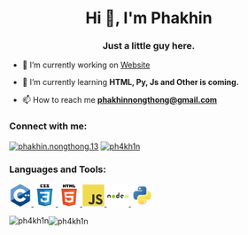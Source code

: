 <h1 align="center">Hi 👋, I'm Phakhin</h1>
<h3 align="center">Just a little guy here.</h3>

- 🔭 I’m currently working on [Website](https://github.com/Ph4kh1n/ph4kh1n.github.io)

- 🌱 I’m currently learning **HTML, Py, Js and Other is coming.**

- 📫 How to reach me **phakhinnongthong@gmail.com**

<h3 align="left">Connect with me:</h3>
<p align="left">
<a href="https://fb.com/phakhin.nongthong.13" target="blank"><img align="center" src="https://raw.githubusercontent.com/rahuldkjain/github-profile-readme-generator/master/src/images/icons/Social/facebook.svg" alt="phakhin.nongthong.13" height="30" width="40" /></a>
<a href="https://instagram.com/ph4kh1n" target="blank"><img align="center" src="https://raw.githubusercontent.com/rahuldkjain/github-profile-readme-generator/master/src/images/icons/Social/instagram.svg" alt="ph4kh1n" height="30" width="40" /></a>
</p>

<h3 align="left">Languages and Tools:</h3>
<p align="left"> <a href="https://www.w3schools.com/cpp/" target="_blank" rel="noreferrer"> <img src="https://raw.githubusercontent.com/devicons/devicon/master/icons/cplusplus/cplusplus-original.svg" alt="cplusplus" width="40" height="40"/> </a> <a href="https://www.w3schools.com/css/" target="_blank" rel="noreferrer"> <img src="https://raw.githubusercontent.com/devicons/devicon/master/icons/css3/css3-original-wordmark.svg" alt="css3" width="40" height="40"/> </a> <a href="https://www.w3.org/html/" target="_blank" rel="noreferrer"> <img src="https://raw.githubusercontent.com/devicons/devicon/master/icons/html5/html5-original-wordmark.svg" alt="html5" width="40" height="40"/> </a> <a href="https://developer.mozilla.org/en-US/docs/Web/JavaScript" target="_blank" rel="noreferrer"> <img src="https://raw.githubusercontent.com/devicons/devicon/master/icons/javascript/javascript-original.svg" alt="javascript" width="40" height="40"/> </a> <a href="https://nodejs.org" target="_blank" rel="noreferrer"> <img src="https://raw.githubusercontent.com/devicons/devicon/master/icons/nodejs/nodejs-original-wordmark.svg" alt="nodejs" width="40" height="40"/> </a> <a href="https://www.python.org" target="_blank" rel="noreferrer"> <img src="https://raw.githubusercontent.com/devicons/devicon/master/icons/python/python-original.svg" alt="python" width="40" height="40"/> </a> </p>

<p><img align="left" src="https://github-readme-stats.vercel.app/api/top-langs?username=ph4kh1n&show_icons=true&locale=en&layout=compact" alt="ph4kh1n" /><img align="center" src="https://github-readme-stats.vercel.app/api?username=ph4kh1n&show_icons=true&locale=en" alt="ph4kh1n" /></p>
